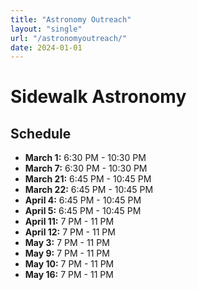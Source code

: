 ```yaml
---
title: "Astronomy Outreach"
layout: "single"
url: "/astronomyoutreach/"
date: 2024-01-01
---
```


# Sidewalk Astronomy

## Schedule

- **March 1:** 6:30 PM - 10:30 PM
- **March 7:** 6:30 PM - 10:30 PM
- **March 21:** 6:45 PM - 10:45 PM
- **March 22:** 6:45 PM - 10:45 PM
- **April 4:** 6:45 PM - 10:45 PM
- **April 5:** 6:45 PM - 10:45 PM
- **April 11:** 7 PM - 11 PM
- **April 12:** 7 PM - 11 PM
- **May 3:** 7 PM - 11 PM
- **May 9:** 7 PM - 11 PM
- **May 10:** 7 PM - 11 PM
- **May 16:** 7 PM - 11 PM